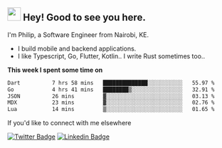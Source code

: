 <h2><img src="https://slackmojis.com/emojis/3643-cool-doge/download" width="30"/> Hey! Good to see you here.</h2>

<p>I'm Philip, a Software Engineer from Nairobi, KE. 

- I build mobile and backend applications.
- I like Typescript, Go, Flutter, Kotlin.. I write Rust sometimes too..</p>

**This week I spent some time on**
<!--START_SECTION:waka-->

```txt
Dart          7 hrs 58 mins   ██████████████░░░░░░░░░░░   55.97 %
Go            4 hrs 41 mins   ████████▒░░░░░░░░░░░░░░░░   32.91 %
JSON          26 mins         ▓░░░░░░░░░░░░░░░░░░░░░░░░   03.13 %
MDX           23 mins         ▓░░░░░░░░░░░░░░░░░░░░░░░░   02.76 %
Lua           14 mins         ▒░░░░░░░░░░░░░░░░░░░░░░░░   01.65 %
```

<!--END_SECTION:waka-->

If you'd like to connect with me elsewhere

[![Twitter Badge](https://img.shields.io/badge/-Twitter-1ca0f1?style=flat-square&labelColor=1ca0f1&logo=twitter&logoColor=white&link=https://twitter.com/_diogorodrigues)](https://twitter.com/kimathiphil)  [![Linkedin Badge](https://img.shields.io/badge/-LinkedIn-blue?style=flat-square&logo=Linkedin&logoColor=white&link=https://www.linkedin.com/in/philip-kimathi-2604a9114/)](https://www.linkedin.com/in/philip-kimathi-2604a9114/)
